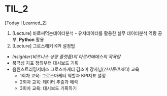 # TIL_2

[Today I Learned_2]

1. [Lecture] 바로써먹는데이터분석 - 유저데이터를 활용한 실무 데이터분석 역량 공부, **Python** 활용
2. [Lecture] 그로스해커 KPI 설정법
 * *Insighter(비즈니스 성장 플랫폼)의 아르키메데스의 목욕탕*
 * 북극성 지표 정의부터 대시보드 기획
 * 음원스트리밍서비스 그로스마케티 김소미 강사님(*신사동마케터*) 교육
    * 1회차 교육: 그로스마케터 역할과 KPI지표 설정
    * 2회차 교육: 데이터 추출과 해석
    * 3회차 교육: 대시보드 기획하기